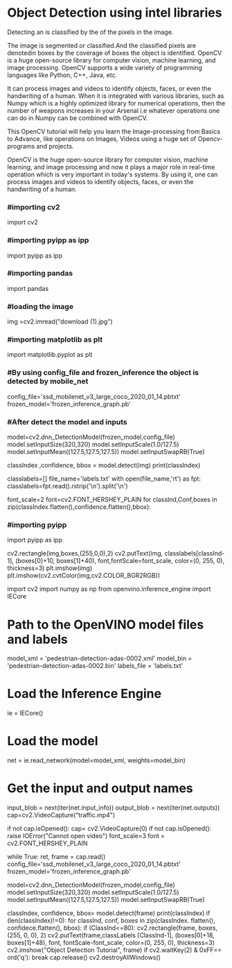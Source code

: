 <!DOCTYPE>  
<html>  
<head>   
<body>
<h1>Object Detection using intel libraries</h1>
<p>Detecting an is classified by the of the pixels in the image.</p>


<p>The image is segmented or classified.And the classified pixels are denotedin boxes by the coverage of boxes the object is identified.
OpenCV is a huge open-source library for computer vision, machine learning, and image processing. OpenCV supports a wide variety of programming languages like Python, C++, Java, etc. </p>

<p>It can process images and videos to identify objects, faces, or even the handwriting of a human. When it is integrated with various libraries, such as Numpy which is a highly optimized library for numerical operations, then the number of weapons increases in your Arsenal i.e whatever operations one can do in Numpy can be combined with OpenCV.</p>

<p>This OpenCV tutorial will help you learn the Image-processing from Basics to Advance, like operations on Images, Videos using a huge set of Opencv-programs and projects.</p>

<p>OpenCV is the huge open-source library for computer vision, machine learning, and image processing and now it plays a major role in real-time operation which is very important in today's systems. By using it, one can process images and videos to identify objects, faces, or even the handwriting of a human.</p>

<h3>#importing cv2</h3>

<p>import cv2

<h3>#importing pyipp as ipp</h3>

<p>import pyipp as ipp</p>
    
<h3>#importing pandas</h3>

<p>import pandas</p>

<h3>#loading the image</h3>

<p>img =cv2.imread("download (1).jpg")</p>

<h3>#importing matplotlib as plt</h3>

import matplotlib.pyplot as plt

<h3>#By using config_file and frozen_inference the object is detected by mobile_net</h3>
config_file='ssd_mobilenet_v3_large_coco_2020_01_14.pbtxt'
frozen_model='frozen_inference_graph.pb'

<h3>#After detect the model and inputs</h3>

model=cv2.dnn_DetectionModel(frozen_model,config_file)
model.setInputSize(320,320)
model.setInputScale(1.0/127.5)
model.setInputMean((127.5,127.5,127.5))
model.setInputSwapRB(True)

classIndex ,confidence, bbox = model.detect(img)
print(classIndex)


classlabels=[]
file_name='labels.txt'
with open(file_name,'rt') as fpt:
    classlabels=fpt.read().rstrip('\n').split('\n')

font_scale=2
font=cv2.FONT_HERSHEY_PLAIN
for classInd,Conf,boxes in zip(classIndex.flatten(),confidence.flatten(),bbox):
    
<h3>#importing pyipp</h3>

<p>import pyipp as ipp</p> 
    
cv2.rectangle(img,boxes,(255,0,0),2)
cv2.putText(img, classlabels[classInd-1], (boxes[0]+10, boxes[1]+40), font,fontScale=font_scale, color=(0, 255, 0), thickness=3)
plt.imshow(img)
plt.imshow(cv2.cvtColor(img,cv2.COLOR_BGR2RGB))
<p>
import cv2
import numpy as np
from openvino.inference_engine import IECore

# Path to the OpenVINO model files and labels
model_xml = 'pedestrian-detection-adas-0002.xml'
model_bin = 'pedestrian-detection-adas-0002.bin'
labels_file = 'labels.txt'

# Load the Inference Engine
ie = IECore()

# Load the model
net = ie.read_network(model=model_xml, weights=model_bin)

# Get the input and output names
<p>input_blob = next(iter(net.input_info))
output_blob = next(iter(net.outputs))
cap=cv2.VideoCapture("traffic.mp4")</p>


<p>if not cap.isOpened():
    cap= cv2.VideoCapture(0)
if not cap.isOpened():
    raise IOError("Cannot open video")
    font_scale=3
    font = cv2.FONT_HERSHEY_PLAIN</p>
<p></p>while True:
    ret, frame = cap.read()
    config_file='ssd_mobilenet_v3_large_coco_2020_01_14.pbtxt'
    frozen_model='frozen_inference_graph.pb'</p>
    <p>model=cv2.dnn_DetectionModel(frozen_model,config_file)
    model.setInputSize(320,320)
    model.setInputScale(1.0/127.5)
    model.setInputMean((127.5,127.5,127.5))
    model.setInputSwapRB(True)</p>
    <p>classIndex, confidence, bbox= model.detect(frame)
    print(classIndex)
if (len(classIndex)!=0):
    for classInd, conf, boxes in zip(classIndex. flatten(), confidece.flatten(), bbox):
        if (ClassInd<=80):
            cv2.rectangle(frame, boxes, (255, 0, 0), 2)
            cv2.putText(frame,classLabels [ClassInd-1], (boxes[0]+18, boxes[1]+48), font, fontScale-font_scale, color=(0, 255, 0), thickness=3)
        cv2.imshow("Object Detection Tutorial", frame)
        if cv2.waitKey(2) & 0xFF== ord('q'):
            break
cap.release()
cv2.destroyAllWindows()</p>

</p>
</body>  
</head>  
</html>  

